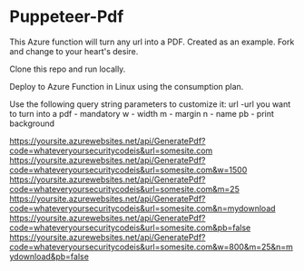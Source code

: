 # Puppeteer-Pdf

This Azure function will turn any url into a PDF.  Created as an example.  Fork and change to your heart's desire.

Clone this repo and run locally.  

Deploy to Azure Function in Linux using the consumption plan.

Use the following query string parameters to customize it:
url -url you want to turn into a pdf - mandatory
w - width
m - margin
n - name
pb - print background

https://yoursite.azurewebsites.net/api/GeneratePdf?code=whateveryoursecuritycodeis&url=somesite.com
https://yoursite.azurewebsites.net/api/GeneratePdf?code=whateveryoursecuritycodeis&url=somesite.com&w=1500
https://yoursite.azurewebsites.net/api/GeneratePdf?code=whateveryoursecuritycodeis&url=somesite.com&m=25
https://yoursite.azurewebsites.net/api/GeneratePdf?code=whateveryoursecuritycodeis&url=somesite.com&n=mydownload
https://yoursite.azurewebsites.net/api/GeneratePdf?code=whateveryoursecuritycodeis&url=somesite.com&pb=false
https://yoursite.azurewebsites.net/api/GeneratePdf?code=whateveryoursecuritycodeis&url=somesite.com&w=800&m=25&n=mydownload&pb=false
